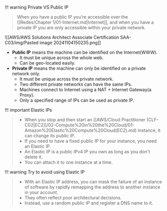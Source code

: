 
!!! warning Private VS Public IP
> When you have a public IP you're accessible over the [[Redes/Chapter 1/01-Internet.md|Internet]], and when you have a private IP you are only accessible within your private network.
 

![[AWS/AWS Solutions Architect Associate Certification SAA-C03/img/Pasted image 20241104150235.png]]


- **Public IP** means the machine can be identified on the Internet(WWW).
	- It must be unique across the whole web.
	- Can be geo-located easily.
- **Private IP** means the machine can only be identified on a private network only.
	- It must be unique across the private network.
	- Two different private networks can have the same IPs.
	- Machines connect to Internet using a NAT + Internet Gateway(a Proxy).
	- Only a specified range of IPs can be used as private IP.


!!! important Elastic IPs
> - When you stop and then start an [[AWS/Cloud Practitioner (CLF-C02|EC2]]/02-Compute%20in%20the%20Cloud/01-Amazon%20Elastic%20Compute%20Cloud(EC2).md) instance, it can change its public IP.
> - If you need to have a fixed public IP for your instance, you need an Elastic IP.
> - An Elastic IP is a public IPv4 IP you own as long as you don't delete it.
> - You can attach it to one instance at a time.


!!! warning Try to avoid using Elastic IP
> - With an Elastic IP address, you can mask the failure of an instance of software by rapidly remapping the address to another instance in your account.
> - They often reflect poor architectural decisions.
> - Instead, use a random public IP and register a DNS name to it.
